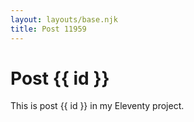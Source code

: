 ```yaml
---
layout: layouts/base.njk
title: Post 11959
---
```


# Post {{ id }}

This is post {{ id }} in my Eleventy project.
